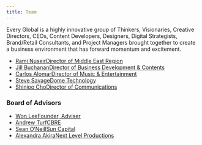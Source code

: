 ```yaml
---
title: Team
---
```


<p class="white">Every Global is a highly innovative group of Thinkers, Visionaries, Creative Directors, CEOs,
Content Developers, Designers, Digital Strategists, Brand/Retail Consultants, and Project Managers brought together to create a business environment that has forward momentum and excitement.</p>

<ul class="team-list nb">
    <li><a href="#rami-nuseir" class="hover-stat openModal"><span class="team-list__title white bold">Rami Nuseir</span><span class="desc" data-content="Director of Middle East Region">Director of Middle East Region</span></a></li>
	<li><a href="#jill-buchanan" class="hover-stat openModal"><span class="team-list__title white bold">Jill Buchanan</span><span class="desc" data-content="Director of Business Development &amp; Contents">Director of Business Development &amp; Contents</span></a></li>
    <li><a href="#carlos-alomar" class="hover-stat openModal"><span class="team-list__title white bold">Carlos Alomar</span><span class="desc" data-content="Director of Music &amp; Entertainment">Director of Music &amp; Entertainment</span></a></li>
    <li><a href="#steve-savage" class="hover-stat openModal"><span class="team-list__title white bold">Steve Savage</span><span class="desc" data-content="Dome Technology">Dome Technology</span></a></li>
    <li><a href="#shinjoo-cho" class="hover-stat openModal"><span class="team-list__title white bold">Shinjoo Cho</span><span class="desc" data-content="Director of Communications">Director of Communications</span></a></li>
</ul>
<h3 class="intersect">Board of Advisors</h3>
<ul class="team-list nb board">
    <li><a href="#won-lee" class="hover-stat openModal"><span class="team-list__title white bold">Won Lee</span><span class="desc" data-content="Founder, Adviser">Founder, Adviser</span></a></li>
	<li><a href="#andrew-turf" class="hover-stat openModal"><span class="team-list__title white bold">Andrew Turf</span><span class="desc" data-content="CBRE">CBRE</span></a></li>
    <li><a href="#sean-o-neill" class="hover-stat openModal"><span class="team-list__title white bold">Sean O’Neill</span><span class="desc" data-content="Sun Capital">Sun Capital</span></a></li>
    <li><a href="#alexandra-akira" class="hover-stat openModal"><span class="team-list__title white bold">Alexandra Akira</span><span class="desc" data-content="Next Level Productions">Next Level Productions</span></a></li>
</ul>